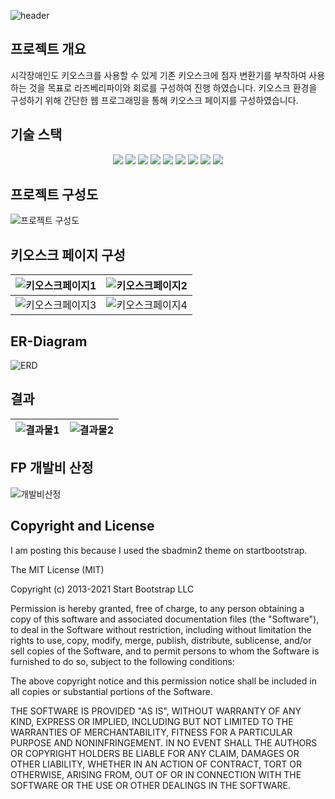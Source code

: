 ![header](https://capsule-render.vercel.app/api?type=Waving&color=58BFA2&fontColor=FFFFFF&height=300&text=kiosk%20braille%20translator)


## 프로젝트 개요
시각장애인도 키오스크를 사용할 수 있게 기존 키오스크에 점자 변환기를 부착하여 사용하는 것을 목표로 라즈베리파이와 회로를 구성하여 진행 하였습니다. 키오스크 환경을 구성하기 위해 간단한 웹 프로그래밍을 통해 키오스크 페이지를 구성하였습니다.


## 기술 스택
<div align=center> 
  <img src="https://img.shields.io/badge/html5-E34F26?style=for-the-badge&logo=html5&logoColor=white">
  <img src="https://img.shields.io/badge/css3-1572B6?style=for-the-badge&logo=css3&logoColor=white">
  <img src="https://img.shields.io/badge/javascript-F7DF1E?style=for-the-badge&logo=javascript&logoColor=white">
  <img src="https://img.shields.io/badge/bootstrap-7952B3?style=for-the-badge&logo=bootstrap&logoColor=white">
  <img src="https://img.shields.io/badge/thymeleaf-005F0F?style=for-the-badge&logo=thymeleaf&logoColor=white">
  <img src="https://img.shields.io/badge/spring-6DB33F?style=for-the-badge&logo=spring&logoColor=white">
  <img src="https://img.shields.io/badge/mysql-4479A1?style=for-the-badge&logo=mysql&logoColor=white">
  <img src="https://img.shields.io/badge/raspberrypi-A22846?style=for-the-badge&logo=raspberrypi&logoColor=white">
  <img src="https://img.shields.io/badge/python-3776AB?style=for-the-badge&logo=python&logoColor=white">
</div>


## 프로젝트 구성도
![프로젝트 구성도](https://github.com/juhyuk24/Capstone/assets/102583124/9bf235d1-b6c3-4d8a-a3b8-ee774e6dc788)


## 키오스크 페이지 구성
![키오스크페이지1](https://github.com/juhyuk24/Kiosk-Braille/assets/102583124/d6333ee2-60b9-46c3-813c-a65c3363f2aa) | ![키오스크페이지2](https://github.com/juhyuk24/Kiosk-Braille/assets/102583124/cc298990-a5d7-4150-b17d-48520e8a9a87)
---| ---|
![키오스크페이지3](https://github.com/juhyuk24/Kiosk-Braille/assets/102583124/af9fb1f2-3be3-4cb8-b060-d7c7a4e6cdf5) | ![키오스크페이지4](https://github.com/juhyuk24/Kiosk-Braille/assets/102583124/0f853cbc-30c5-4db8-ad67-b18406b2976a)


## ER-Diagram
![ERD](https://github.com/juhyuk24/Capstone/assets/102583124/47cabd1a-4bba-48ce-aeba-d439788943db)


## 결과
![결과물1](https://github.com/juhyuk24/Capstone/assets/102583124/f101c4b8-568a-4bfa-b14f-2dbc14c0b34f) | ![결과물2](https://github.com/juhyuk24/Capstone/assets/102583124/3bd571ba-e02f-490e-8586-3b68085fa38f)
---| ---|


## FP 개발비 산정
![개발비산정](https://github.com/juhyuk24/Kiosk-Braille/assets/102583124/26ac4746-1208-47dd-baa3-418e2445d2ed)


## Copyright and License
I am posting this because I used the sbadmin2 theme on startbootstrap.

The MIT License (MIT)

Copyright (c) 2013-2021 Start Bootstrap LLC

Permission is hereby granted, free of charge, to any person obtaining a copy
of this software and associated documentation files (the "Software"), to deal
in the Software without restriction, including without limitation the rights
to use, copy, modify, merge, publish, distribute, sublicense, and/or sell
copies of the Software, and to permit persons to whom the Software is
furnished to do so, subject to the following conditions:

The above copyright notice and this permission notice shall be included in
all copies or substantial portions of the Software.

THE SOFTWARE IS PROVIDED "AS IS", WITHOUT WARRANTY OF ANY KIND, EXPRESS OR
IMPLIED, INCLUDING BUT NOT LIMITED TO THE WARRANTIES OF MERCHANTABILITY,
FITNESS FOR A PARTICULAR PURPOSE AND NONINFRINGEMENT. IN NO EVENT SHALL THE
AUTHORS OR COPYRIGHT HOLDERS BE LIABLE FOR ANY CLAIM, DAMAGES OR OTHER
LIABILITY, WHETHER IN AN ACTION OF CONTRACT, TORT OR OTHERWISE, ARISING FROM,
OUT OF OR IN CONNECTION WITH THE SOFTWARE OR THE USE OR OTHER DEALINGS IN
THE SOFTWARE.
